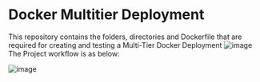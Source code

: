 # Docker Multitier Deployment

This repository contains the folders, directories and Dockerfile that are required for creating and testing a Multi-Tier Docker Deployment
![image](https://github.com/pyvivid/docker.multitier/assets/94853400/1ee46561-dbd1-4a06-acec-c10b5c649367)
The Project workflow is as below:

![image](https://github.com/pyvivid/docker.multitier/assets/94853400/5ebbf1b0-a080-4c36-a21b-40af7d13a205)
